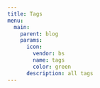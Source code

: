 ```yaml
---
title: Tags
menu:
  main:
    parent: blog
    params:
      icon:
        vendor: bs
        name: tags
        color: green
      description: all tags
---
```

